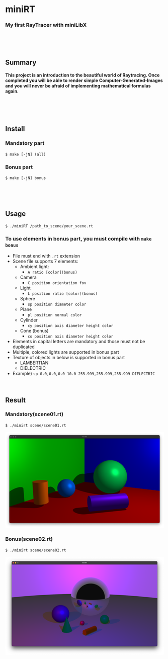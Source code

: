 # miniRT
### My first RayTracer with miniLibX
<br/><br/><br/>

## Summary
#### This project is an introduction to the beautiful world of Raytracing. Once completed you will be able to render simple Computer-Generated-Images and you will never be afraid of implementing mathematical formulas again.
<br/><br/><br/>

## Install
### Mandatory part
	$ make [-jN] (all)
### Bonus part
	$ make [-jN] bonus

<br/><br/><br/>

## Usage
	$ ./miniRT /path_to_scene/your_scene.rt
### To use elements in bonus part, you must compile with `make bonus`
* File must end with `.rt` extension
* Scene file supports 7 elements:
	* Ambient light:
		* `A ratio [color](bonus)`
	* Camera
		* `C position orientation fov`
	* Light
		* `L position ratio [color](bonus)`
	* Sphere
		* `sp position diameter color`
	* Plane
		* `pl position normal color`
	* Cylinder
		* `cy position axis diameter height color`
	* Cone (bonus)
		* `co position axis diameter height color`
* Elements in capital letters are mandatory and those must not be duplicated
* Multiple, colored lights are supported in bonus part
* Texture of objects in below is supported in bonus part
	* LAMBERTIAN
	* DIELECTRIC
* Example) `sp 0.0,0.0,0.0 10.0 255.999,255.999,255.999 DIELECTRIC`
<br/><br/><br/>

## Result
### Mandatory(scene01.rt)
	$ ./minirt scene/scene01.rt
![Mandatory(scene01.rt)](./result/mandatory.png)
### Bonus(scene02.rt)
	$ ./minirt scene/scene02.rt
![Bonus(scene02.rt)](./result/bonus.png)